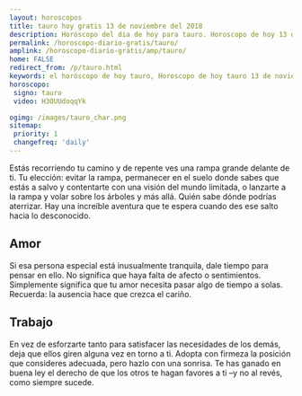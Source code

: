 ```yaml
---
layout: horoscopos
title: tauro hoy gratis 13 de noviembre del 2018 
description: Horóscopo del dia de hoy para tauro. Horoscopo de hoy 13 de noviembre del 2018. Las predicciones de amor, trabajo, vida personal gratis.
permalink: /horoscopo-diario-gratis/tauro/
amplink: /horoscopo-diario-gratis/amp/tauro/
home: FALSE
redirect_from: /p/tauro.html
keywords: el horóscopo de hoy tauro, Horoscopo de hoy tauro 13 de noviembre del 2018,horóscopo del día,horoscopo del dia de hoy,horoscopo de hoy,horoscopo de hoy tauro,tauro hoy,signos zodiacales,horóscopo de hoy,horoscopos de hoy,horoscopo tauro hoy,horoscopo de tauro de hoy,horóscopo de hoy tauro,horoscopos,tauro de hoy,los horoscopos de hoy,tauro de hoy,tauro 13 de noviembre del 2018,signos zodiacales 2018, el horoscopo de hoy
horoscopo:
 signo: tauro
 video: H3OUUdoqqYk

ogimg: /images/tauro_char.png
sitemap:
 priority: 1
 changefreq: 'daily'
---
```



Estás recorriendo tu camino y de repente ves una rampa grande delante de ti. Tu elección: evitar la rampa, permanecer en el suelo donde sabes que estás a salvo y contentarte con una visión del mundo limitada, o lanzarte a la rampa y volar sobre los árboles y más allá. Quién sabe dónde podrías aterrizar. Hay una increíble aventura que te espera cuando des ese salto hacia lo desconocido.

## Amor

Si esa persona especial está inusualmente tranquila, dale tiempo para pensar en ello. No significa que haya falta de afecto o sentimientos. Simplemente significa que tu amor necesita pasar algo de tiempo a solas. Recuerda: la ausencia hace que crezca el cariño.

## Trabajo

En vez de esforzarte tanto para satisfacer las necesidades de los demás, deja que ellos giren alguna vez en torno a ti. Adopta con firmeza la posición que consideres adecuada, pero hazlo con una sonrisa. Te has ganado en buena ley el derecho de que los otros te hagan favores a ti –y no al revés, como siempre sucede.